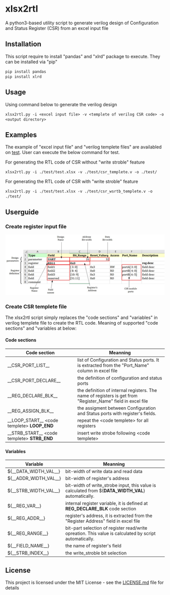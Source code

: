 # xlsx2rtl

A python3-based utility script to generate verilog design of Configuration and Status Register (CSR) from an excel input file

## Installation

This script require to install "pandas" and "xlrd" package to execute. They can be installed via "pip"

```
pip install pandas
pip install xlrd
```

## Usage

Using command below to generate the verilog design 

```
xlsx2rtl.py -i <excel input file> -v <templete of verilog CSR code> -o <output directory>
```

## Examples

The example of "excel input file" and "verilog templete files" are availabled on [test](https://github.com/nguyentheman/xlsx2rtl/tree/master/test). User can execute the below command for test.

For generating the RTL code of CSR without "write stroble" feature
``` 
xlsx2rtl.py -i ./test/test.xlsx -v ./test/csr_templete.v -o ./test/
``` 

For generating the RTL code of CSR with "write stroble" feature
```
xlsx2rtl.py -i ./test/test.xlsx -v ./test/csr_wsrtb_templete.v -o ./test/
```

## Userguide

### Create register input file

![Register input file format](https://github.com/nguyentheman/xlsx2rtl/blob/master/docs/register_define.jpg)

### Create CSR templete file

The xlsx2rtl script simply replaces the "code sections" and "variables" in verilog templete file to create the RTL code. Meaning of supported "code sections" and "variables at below:

#### Code sections
| Code section | Meanning |
| ------------- | ------------- |
| \_\_CSR_PORT_LIST\_\_     | list of Configuration and Status ports. It is extracted from the "Port_Name" column in excel file
| \_\_CSR_PORT_DECLARE\_\_  | the definition of configuration and status ports
| \_\_REG_DECLARE_BLK\_\_   | the definition of internal registers. The name of registers is get from "Register_Name" field in excel file
| \_\_REG_ASSIGN_BLK\_\_    | the assigment between Configuration and Status ports with register's fields.
| \_\_LOOP_START\_\_ \<code templete\> __LOOP_END__ | repeat the \<code templete\> for all registers
| \_\_STRB_START\_\_ \<code templete\> __STRB_END__ | insert write strobe following \<code templete\>  

#### Variables

| Variable | Meanning |
| ------------- | ------------- |
| ${\__DATA_WIDTH_VAL\_\_} | bit-width of write data and read data
| ${\__ADDR_WIDTH_VAL\_\_} | bit-width of register's address
| ${\__STRB_WIDTH_VAL\_\_} | bit-width of write_strobe input, this value is calculated from ${__DATA_WIDTH_VAL__} automatically.
| ${\__REG_VAR\_\_} | internal register variable, it is defined at __REG_DECLARE_BLK__ code section
| ${\__REG_ADDR\_\_} | register's address, it is extracted from the "Register Address" field in excel file
| ${\__REG_RANGE\_\_} | bit-part selection of register read/write opreation. This value is calculated by script automatically. 
| ${\__FIELD_NAME\_\_} | the name of register's field
| ${\__STRB_INDEX\_\_} | the write_stroble bit selection

## License

This project is licensed under the MIT License - see the [LICENSE.md](https://github.com/nguyentheman/xlsx2rtl/blob/master/LICENSE) file for details

